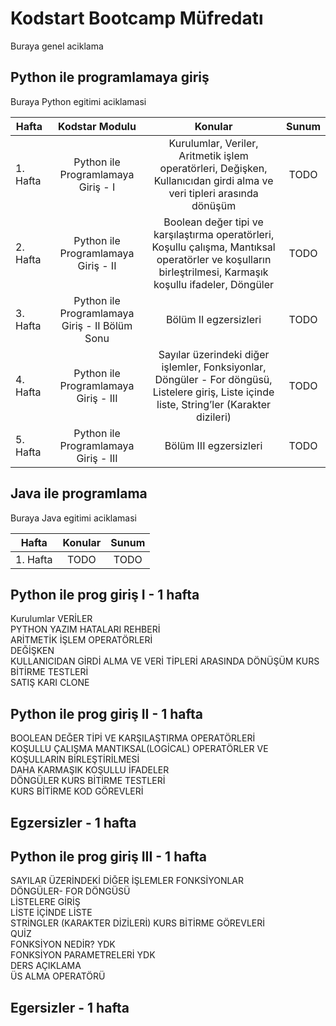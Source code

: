 # Kodstart Bootcamp Müfredatı

Buraya genel aciklama

##  Python ile programlamaya giriş

Buraya Python egitimi aciklamasi

| Hafta     | Kodstar Modulu                     | Konular                     | Sunum
| --------- |:----------------------------------:| :---------------------------:|:---------------------------:|
| 1. Hafta | Python ile Programlamaya Giriş - I | Kurulumlar, Veriler, Aritmetik işlem operatörleri, Değişken, Kullanıcıdan girdi alma ve veri tipleri arasında dönüşüm   | TODO |
| 2. Hafta | Python ile Programlamaya Giriş - II | Boolean değer tipi ve karşılaştırma operatörleri, Koşullu çalışma, Mantıksal operatörler ve koşulların birleştrilmesi, Karmaşık koşullu ifadeler, Döngüler | TODO |
| 3. Hafta | Python ile Programlamaya Giriş - II Bölüm Sonu | Bölüm II egzersizleri | TODO |
| 4. Hafta | Python ile Programlamaya Giriş - III | Sayılar üzerindeki diğer işlemler, Fonksiyonlar, Döngüler - For döngüsü, Listelere giriş, Liste içinde liste, String’ler (Karakter dizileri) |TODO   |
| 5. Hafta | Python ile Programlamaya Giriş - III | Bölüm III egzersizleri | TODO   |

##  Java ile programlama

Buraya Java egitimi aciklamasi

| Hafta     | Konular                     | Sunum
| --------- |:---------------------------:|:-----------------------:|
| 1. Hafta | TODO  | TODO |


Python ile prog giriş I - 1 hafta
-------------------------
Kurulumlar
VERİLER  
PYTHON YAZIM HATALARI REHBERİ  
ARİTMETİK İŞLEM OPERATÖRLERİ  
DEĞİŞKEN  
KULLANICIDAN GİRDİ ALMA VE VERİ TİPLERİ ARASINDA DÖNÜŞÜM 
KURS BİTİRME TESTLERİ  
SATIŞ KARI CLONE 

Python ile prog giriş II - 1 hafta
-------------------------
BOOLEAN DEĞER TİPİ VE KARŞILAŞTIRMA OPERATÖRLERİ  
KOŞULLU ÇALIŞMA 
MANTIKSAL(LOGİCAL) OPERATÖRLER VE KOŞULLARIN BİRLEŞTİRİLMESİ  
DAHA KARMAŞIK KOŞULLU İFADELER  
DÖNGÜLER 
KURS BİTİRME TESTLERİ  
KURS BİTİRME KOD GÖREVLERİ 

Egzersizler - 1 hafta
----------------------

Python ile prog giriş III - 1 hafta
-------------------------
SAYILAR ÜZERİNDEKİ DİĞER İŞLEMLER 
FONKSİYONLAR  
DÖNGÜLER- FOR DÖNGÜSÜ  
LİSTELERE GİRİŞ  
LİSTE İÇİNDE LİSTE  
STRİNGLER (KARAKTER DİZİLERİ) 
KURS BİTİRME GÖREVLERİ  
QUİZ  
FONKSİYON NEDİR? YDK  
FONKSİYON PARAMETRELERİ YDK  
DERS AÇIKLAMA  
ÜS ALMA OPERATÖRÜ  

Egersizler - 1 hafta
--------------------
